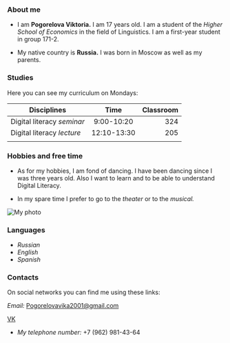 ### About me
- I am **Pogorelova Viktoria.** I am 17 years old. I am a student of the *Higher School of Economics* in the field of Linguistics. I am a first-year student in group 171-2.


- My native country is **Russia.** I was born in Moscow as well as my parents.


### Studies
Here you can see my curriculum on Mondays:

| Disciplines                | Time         | Classroom |
| -------------------------- |:------------:| ---------:|
| Digital literacy *seminar* | 9:00-10:20   |  324      |
| Digital literacy *lecture* | 12:10-13:30  |  205      |
|                            |              |           |

### Hobbies and free time
- As for my hobbies, I am fond of dancing. I have been dancing since I was three years old. Also I want to learn and to be able to understand Digital Literacy.


- In my spare time I prefer to go to the *theater* or to the *musical.*


![My photo](https://pp.userapi.com/c837628/v837628190/35524/-E9XLWbmkLs.jpg)


### Languages
- *Russian*
- *English*
- *Spanish*


### Contacts
On social networks you can find me using these links:


*Email:* Pogorelovavika2001@gmail.com


[VK](https://m.vk.com/id179668190)


- *My telephone number:* +7 (962) 981-43-64
